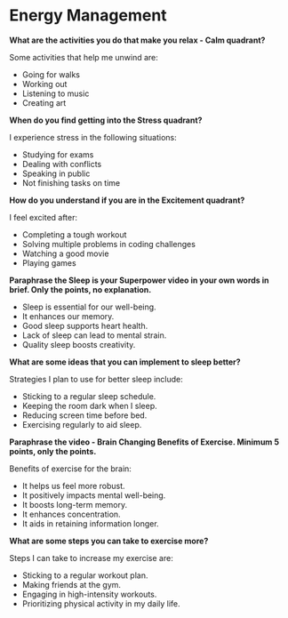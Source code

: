 # Energy Management

**What are the activities you do that make you relax - Calm quadrant?**

Some activities that help me unwind are:

-   Going for walks
-   Working out
-   Listening to music
-   Creating art

**When do you find getting into the Stress quadrant?**

I experience stress in the following situations:

-   Studying for exams
-   Dealing with conflicts
-   Speaking in public
-   Not finishing tasks on time

**How do you understand if you are in the Excitement quadrant?**

I feel excited after:

-   Completing a tough workout
-   Solving multiple problems in coding challenges
-   Watching a good movie
-   Playing games

**Paraphrase the Sleep is your Superpower video in your own words in brief. Only the points, no explanation.**

-   Sleep is essential for our well-being.
-   It enhances our memory.
-   Good sleep supports heart health.
-   Lack of sleep can lead to mental strain.
-   Quality sleep boosts creativity.

**What are some ideas that you can implement to sleep better?**

Strategies I plan to use for better sleep include:

-   Sticking to a regular sleep schedule.
-   Keeping the room dark when I sleep.
-   Reducing screen time before bed.
-   Exercising regularly to aid sleep.

**Paraphrase the video - Brain Changing Benefits of Exercise. Minimum 5 points, only the points.**

Benefits of exercise for the brain:

-   It helps us feel more robust.
-   It positively impacts mental well-being.
-   It boosts long-term memory.
-   It enhances concentration.
-   It aids in retaining information longer.

**What are some steps you can take to exercise more?**

Steps I can take to increase my exercise are:

-   Sticking to a regular workout plan.
-   Making friends at the gym.
-   Engaging in high-intensity workouts.
-   Prioritizing physical activity in my daily life.
